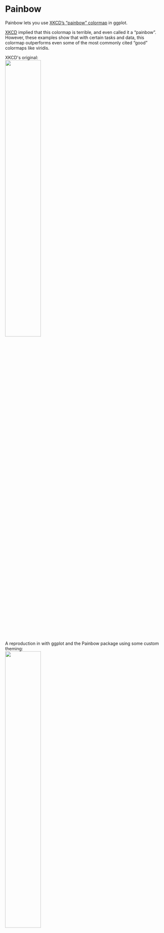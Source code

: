 
<!-- README.md is generated from README.Rmd. Please edit that file -->

# Painbow

<!-- badges: start -->
<!-- badges: end -->

Painbow lets you use [XKCD’s “painbow” colormap](https://xkcd.com/2537/)
in ggplot.

[XKCD](https://xkcd.com/2537/) implied that this colormap is terrible,
and even called it a “painbow”. However, these examples show that with
certain tasks and data, this colormap outperforms even some of the most
commonly cited “good” colormaps like viridis.

XKCD's original:  
<img src="https://imgs.xkcd.com/comics/painbow_award.png" style="width:48.0%" />

A reproduction in with ggplot and the Painbow package using some custom theming:  
<img src="man/figures/README-unnamed-chunk-2-1.png" width="48%" />

## Installation

To install the current release version, run:

    install.packages("painbow")

Or you can install the latest development version:

    install.packages("devtools")
    devtools::install_github("steveharoz/painbow")

## Examples

Setup:

``` r
library(tidyverse)
library(painbow)
library(patchwork) # combine multiple graphs
```

### A simple example for the scale:

``` r
ggplot(faithfuld) +
  aes(waiting, eruptions, fill = density) +
  geom_raster(interpolate = TRUE) +
  scale_fill_painbow() +
  labs(title = "Can you find the most dense region?") +
  theme_bw(18)
```

<img src="man/figures/README-unnamed-chunk-3-1.png" width="100%" />

### The dataset from the comic

The dataset is `painbow_data`. It was made using the comic’s image and a
scripted lookup table.

<img src="man/figures/README-unnamed-chunk-4-1.png" width="100%" />

### Painbow may help you find outliers

Here is a 2D field with a regular pattern and a deviation. Can you find
it? Painbow makes a task easier compared with commonly touted “good”
colormaps.

``` r
##### 2D #####

COUNT = 512

data = expand.grid(
  x = 1:COUNT,
  y = 1:COUNT) %>% 
  mutate(z = sin(x/16) + cos(y/16)) %>% 
  mutate(znoise = z + dnorm(sqrt((x-0.75*COUNT)^2 + (y-0.33*COUNT)^2)/COUNT*20))

ggplot(data) +
  aes(x=x, y=y, fill=znoise) + 
  geom_raster() +
  labs(title = "ggplot default", fill=NULL) + 
  theme_void(15) + theme(legend.text = element_blank()) +
ggplot(data) +
  aes(x=x, y=y, fill=znoise) + 
  geom_raster() +
  scale_fill_viridis_c() +
  labs(title = "Viridis", fill=NULL) + 
  theme_void(15) + theme(legend.text = element_blank()) +
ggplot(data) +
  aes(x=x, y=y, fill=znoise) + 
  geom_raster() +
  scale_fill_painbow() +
  labs(title = "XKCD's colormap", fill=NULL) + 
  theme_void(15) + theme(legend.text = element_blank()) +
patchwork::plot_annotation(
  title = "Three colormaps. Same data. Can you spot the weird region?", 
  theme = theme(text = element_text(size=20)))
```

<img src="man/figures/README-unnamed-chunk-5-1.png" width="100%" />

### Painbow can help you spot a subtle pattern among data with high dynamic range

``` r
######## 1D #########

COUNT = 1024

data = tibble(
  x = 1:COUNT,
  y = x/COUNT + sin(x/4)/100
)

ggplot(data) +
  aes(x = x, y=x) + 
  geom_line() +
  labs(title = "y = x") + 
  theme_void(15) + theme(legend.text = element_blank()) +
ggplot(data) +
  aes(x = x, y=COUNT/2, fill=x) + 
  geom_tile(width=1, height=COUNT, color=NA) +
  labs(title = "ggplot default") + 
  theme_void(15) + theme(legend.text = element_blank()) +
ggplot(data) +
  aes(x = x, y=COUNT/2, fill=x) + 
  geom_tile(width=1, height=COUNT, color=NA) +
  scale_fill_viridis_c() +
  labs(title = "viridis") + 
  theme_void(15) + theme(legend.text = element_blank()) +
ggplot(data) +
  aes(x = x, y=COUNT/2, fill=x) + 
  geom_tile(width=1, height=COUNT, color=NA) +
  scale_fill_painbow() +
  labs(title = "painbow") + 
  theme_void(15) + theme(legend.text = element_blank()) +

ggplot(data) +
  aes(x = x, y=y) + 
  geom_line() +
  labs(title = "y = x + sine wave") +
  theme_void(15) + theme(legend.text = element_blank()) +
ggplot(data) +
  aes(x = x, y=COUNT/2, fill=y) + 
  geom_tile(width=1, height=COUNT, color=NA) +
  labs(title = "ggplot default") + 
  theme_void(15) + theme(legend.text = element_blank()) +
ggplot(data) +
  aes(x = x, y=COUNT/2, fill=y) + 
  geom_tile(width=1, height=COUNT, color=NA) +
  scale_fill_viridis_c() +
  labs(title = "viridis") + 
  theme_void(15) + theme(legend.text = element_blank()) +
ggplot(data) +
  aes(x = x, y=COUNT/2, fill=y) + 
  geom_tile(width=1, height=COUNT, color=NA) +
  scale_fill_painbow() +
  labs(title = "painbow") +
  theme_void(15) + theme(legend.text = element_blank()) +

patchwork::plot_layout(ncol=4) +
patchwork::plot_annotation(
    title = "Three colormaps. Same data. Can you spot the harmonic?", 
    theme = theme(text = element_text(size=20)))
```

<img src="man/figures/README-unnamed-chunk-6-1.png" width="100%" />

## Feedback, issues, and contributions

Feedback, suggestions, issues, and contributions are all welcome! Please
file an issue or pull request at
<https://github.com/steveharoz/painbow/issues>

## Citing Painbow

The XKCD comic deserves credit: <https://xkcd.com/2537/>

Please cite this library via:  
Steve Haroz (2021). Painbow. R package version 1.0.1,
<https://github.com/steveharoz/painbow/>.
